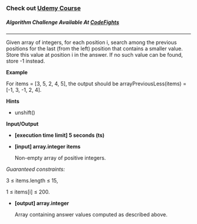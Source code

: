 ### Check out [Udemy Course](https://www.udemy.com/course/100-algorithms-challenge/)

##### Algorithm Challenge Available At [CodeFights](https://codefights.com/arcade/code-arcade/spring-of-integration/MQg7s3dKrP4caN42A)

---

Given array of integers, for each position i, search among the previous positions for the last (from the left) position that contains a smaller value. Store this value at position i in the answer. If no such value can be found, store -1 instead.

**Example**

For items = [3, 5, 2, 4, 5], the output should be
arrayPreviousLess(items) = [-1, 3, -1, 2, 4].

**Hints**

- unshift()

**Input/Output**

- **[execution time limit] 5 seconds (ts)**
- **[input] array.integer items**

  Non-empty array of positive integers.

_Guaranteed constraints:_

3 ≤ items.length ≤ 15,

1 ≤ items[i] ≤ 200.

- **[output] array.integer**

  Array containing answer values computed as described above.
